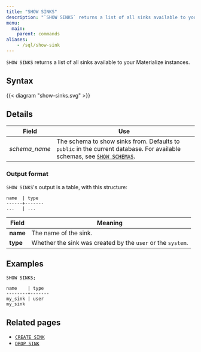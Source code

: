 ```yaml
---
title: "SHOW SINKS"
description: "`SHOW SINKS` returns a list of all sinks available to your Materialize instances."
menu:
  main:
    parent: commands
aliases:
    - /sql/show-sink
---
```


`SHOW SINKS` returns a list of all sinks available to your Materialize instances.

## Syntax

{{< diagram "show-sinks.svg" >}}

## Details

Field | Use
------|-----
_schema&lowbar;name_ | The schema to show sinks from. Defaults to `public` in the current database. For available schemas, see [`SHOW SCHEMAS`](../show-schemas).

### Output format

`SHOW SINKS`'s output is a table, with this structure:

```nofmt
name  | type
------+-------
...   | ...
```

Field | Meaning
------|--------
**name** | The name of the sink.
**type** | Whether the sink was created by the `user` or the `system`.

## Examples

```sql
SHOW SINKS;
```
```nofmt
name    | type
--------+-------
my_sink | user
my_sink
```

## Related pages

- [`CREATE SINK`](../create-sink)
- [`DROP SINK`](../drop-sink)
